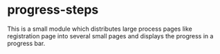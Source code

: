 # progress-steps
This is a small module which distributes large process pages like registration page into several small pages and displays the progress in a progress bar.
